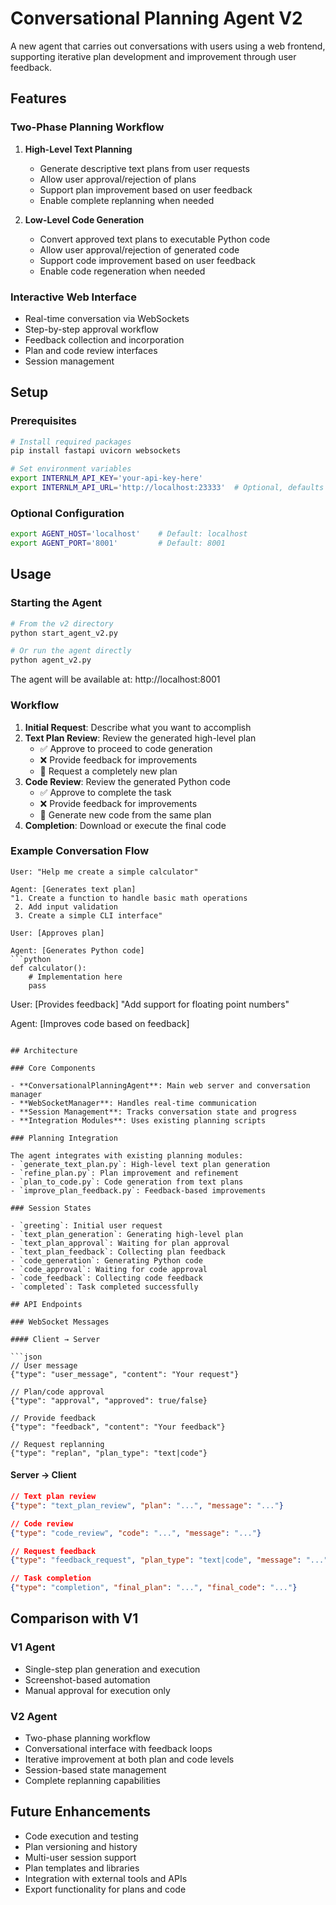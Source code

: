 # Conversational Planning Agent V2

A new agent that carries out conversations with users using a web frontend, supporting iterative plan development and improvement through user feedback.

## Features

### Two-Phase Planning Workflow

1. **High-Level Text Planning**
   - Generate descriptive text plans from user requests
   - Allow user approval/rejection of plans
   - Support plan improvement based on user feedback
   - Enable complete replanning when needed

2. **Low-Level Code Generation**
   - Convert approved text plans to executable Python code
   - Allow user approval/rejection of generated code
   - Support code improvement based on user feedback
   - Enable code regeneration when needed

### Interactive Web Interface

- Real-time conversation via WebSockets
- Step-by-step approval workflow
- Feedback collection and incorporation
- Plan and code review interfaces
- Session management

## Setup

### Prerequisites

```bash
# Install required packages
pip install fastapi uvicorn websockets

# Set environment variables
export INTERNLM_API_KEY='your-api-key-here'
export INTERNLM_API_URL='http://localhost:23333'  # Optional, defaults to localhost:23333
```

### Optional Configuration

```bash
export AGENT_HOST='localhost'    # Default: localhost
export AGENT_PORT='8001'         # Default: 8001
```

## Usage

### Starting the Agent

```bash
# From the v2 directory
python start_agent_v2.py

# Or run the agent directly
python agent_v2.py
```

The agent will be available at: http://localhost:8001

### Workflow

1. **Initial Request**: Describe what you want to accomplish
2. **Text Plan Review**: Review the generated high-level plan
   - ✅ Approve to proceed to code generation
   - ❌ Provide feedback for improvements
   - 🔄 Request a completely new plan
3. **Code Review**: Review the generated Python code
   - ✅ Approve to complete the task
   - ❌ Provide feedback for improvements
   - 🔄 Generate new code from the same plan
4. **Completion**: Download or execute the final code

### Example Conversation Flow

```
User: "Help me create a simple calculator"

Agent: [Generates text plan]
"1. Create a function to handle basic math operations
 2. Add input validation
 3. Create a simple CLI interface"

User: [Approves plan]

Agent: [Generates Python code]
```python
def calculator():
    # Implementation here
    pass
```

User: [Provides feedback] "Add support for floating point numbers"

Agent: [Improves code based on feedback]
```

## Architecture

### Core Components

- **ConversationalPlanningAgent**: Main web server and conversation manager
- **WebSocketManager**: Handles real-time communication
- **Session Management**: Tracks conversation state and progress
- **Integration Modules**: Uses existing planning scripts

### Planning Integration

The agent integrates with existing planning modules:
- `generate_text_plan.py`: High-level text plan generation
- `refine_plan.py`: Plan improvement and refinement
- `plan_to_code.py`: Code generation from text plans
- `improve_plan_feedback.py`: Feedback-based improvements

### Session States

- `greeting`: Initial user request
- `text_plan_generation`: Generating high-level plan
- `text_plan_approval`: Waiting for plan approval
- `text_plan_feedback`: Collecting plan feedback
- `code_generation`: Generating Python code
- `code_approval`: Waiting for code approval
- `code_feedback`: Collecting code feedback
- `completed`: Task completed successfully

## API Endpoints

### WebSocket Messages

#### Client → Server

```json
// User message
{"type": "user_message", "content": "Your request"}

// Plan/code approval
{"type": "approval", "approved": true/false}

// Provide feedback
{"type": "feedback", "content": "Your feedback"}

// Request replanning
{"type": "replan", "plan_type": "text|code"}
```

#### Server → Client

```json
// Text plan review
{"type": "text_plan_review", "plan": "...", "message": "..."}

// Code review
{"type": "code_review", "code": "...", "message": "..."}

// Request feedback
{"type": "feedback_request", "plan_type": "text|code", "message": "..."}

// Task completion
{"type": "completion", "final_plan": "...", "final_code": "..."}
```

## Comparison with V1

### V1 Agent
- Single-step plan generation and execution
- Screenshot-based automation
- Manual approval for execution only

### V2 Agent
- Two-phase planning workflow
- Conversational interface with feedback loops
- Iterative improvement at both plan and code levels
- Session-based state management
- Complete replanning capabilities

## Future Enhancements

- Code execution and testing
- Plan versioning and history
- Multi-user session support
- Plan templates and libraries
- Integration with external tools and APIs
- Export functionality for plans and code